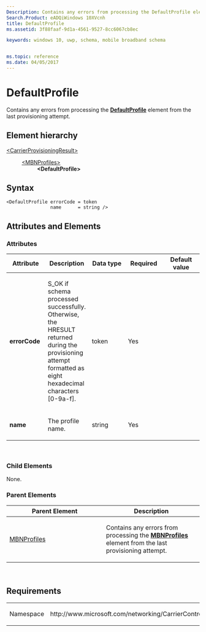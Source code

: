 ```yaml
---
Description: Contains any errors from processing the DefaultProfile element from the last provisioning attempt.
Search.Product: eADQiWindows 10XVcnh
title: DefaultProfile
ms.assetid: 3f88faaf-9d1a-4561-9527-8cc6067cb8ec

keywords: windows 10, uwp, schema, mobile broadband schema


ms.topic: reference
ms.date: 04/05/2017
---
```


# DefaultProfile


Contains any errors from processing the [**DefaultProfile**](https://msdn.microsoft.com/library/windows/apps/hh868453) element from the last provisioning attempt.

## Element hierarchy

<dl>
<dt><a href="element-carrierprovisioningresult.md">&lt;CarrierProvisioningResult&gt;</a></dt>
<dd>
<dl>
<dt><a href="element-mbnprofiles.md">&lt;MBNProfiles&gt;</a></dt>
<dd><b>&lt;DefaultProfile&gt;</b></dd>
</dl>
</dd>
</dl>

## Syntax

``` syntax
<DefaultProfile errorCode = token
                name      = string />
```

## Attributes and Elements


### Attributes

<table>
<colgroup>
<col width="20%" />
<col width="20%" />
<col width="20%" />
<col width="20%" />
<col width="20%" />
</colgroup>
<thead>
<tr class="header">
<th>Attribute</th>
<th>Description</th>
<th>Data type</th>
<th>Required</th>
<th>Default value</th>
</tr>
</thead>
<tbody>
<tr class="odd">
<td><strong>errorCode</strong></td>
<td><p>S_OK if schema processed successfully. Otherwise, the HRESULT returned during the provisioning attempt formatted as eight hexadecimal characters [0-9a-f].</p></td>
<td>token</td>
<td>Yes</td>
<td></td>
</tr>
<tr class="even">
<td><strong>name</strong></td>
<td><p>The profile name.</p></td>
<td>string</td>
<td>Yes</td>
<td></td>
</tr>
</tbody>
</table>

 

### Child Elements

None.

### Parent Elements

<table>
<colgroup>
<col width="50%" />
<col width="50%" />
</colgroup>
<thead>
<tr class="header">
<th>Parent Element</th>
<th>Description</th>
</tr>
</thead>
<tbody>
<tr class="odd">
<td><a href="element-mbnprofiles.md">MBNProfiles</a> </td>
<td><p>Contains any errors from processing the <a href="https://msdn.microsoft.com/library/windows/apps/hh868295"><strong>MBNProfiles</strong></a>  element from the last provisioning attempt.</p></td>
</tr>
</tbody>
</table>

 

## Requirements

<table>
<colgroup>
<col width="50%" />
<col width="50%" />
</colgroup>
<tbody>
<tr class="odd">
<td><p>Namespace</p></td>
<td><p>http://www.microsoft.com/networking/CarrierControlResults/v2</p></td>
</tr>
</tbody>
</table>

 

 



